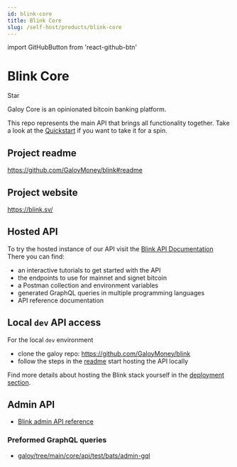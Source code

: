 ```yaml
---
id: blink-core
title: Blink Core
slug: /self-host/products/blink-core
---
```


import GitHubButton from 'react-github-btn'

# Blink Core

<GitHubButton href="https://github.com/GaloyMoney/blink" data-color-scheme="no-preference: dark; light: light; dark: dark;" data-icon="octicon-star" data-size="large" data-show-count="true" aria-label="Star GaloyMoney/blink on GitHub">Star</GitHubButton>
<div style={{ marginBottom: 20 }}></div>

Galoy Core is an opinionated bitcoin banking platform.

This repo represents the main API that brings all functionality together. Take a look at the [Quickstart](https://github.com/GaloyMoney/blink/tree/main/quickstart) if you want to take it for a spin.

## Project readme

https://github.com/GaloyMoney/blink#readme

## Project website

https://blink.sv/

## Hosted API
To try the hosted instance of our API visit the [Blink API Documentation](https://dev.blink.sv/api)<br />
There you can find:
* an interactive tutorials to get started with the API
* the endpoints to use for mainnet and signet bitcoin
* a Postman collection and environment variables
* generated GraphQL queries in multiple programming languages
* API reference documentation

## Local `dev` API access
For the local `dev` environment
* clone the galoy repo: https://github.com/GaloyMoney/blink
* follow the steps in the [readme](https://github.com/GaloyMoney/blink/tree/main?tab=readme-ov-file#local-development-setup) start hosting the API locally

Find more details about hosting the Blink stack yourself in the [deployment section](/self-host/deployment/).

## Admin API
* [Blink admin API reference](https://dev.blink.sv/admin-api-reference.html)

### Preformed GraphQL queries
* [galoy/tree/main/core/api/test/bats/admin-gql](https://github.com/GaloyMoney/blink/tree/main/core/api/test/bats/admin-gql)